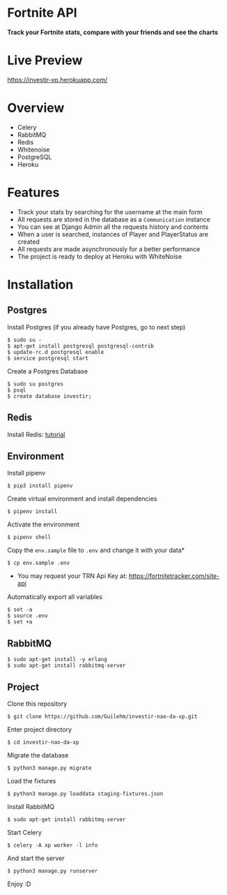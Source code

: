 # Fortnite API


**Track your Fortnite stats, compare with your friends and see the charts**


# Live Preview
https://investir-xp.herokuapp.com/


# Overview

* Celery
* RabbitMQ
* Redis
* Whitenoise
* PostgreSQL
* Heroku


# Features
* Track your stats by searching for the username at the main form
* All requests are stored in the database as a `Communication` instance
* You can see at Django Admin all the requests history and contents
* When a user is searched, instances of Player and PlayerStatus are created
* All requests are made asynchronously for a better performance
* The project is ready to deploy at Heroku with WhiteNoise


# Installation

Postgres
--------

Install Postgres (if you already have Postgres, go to next step)

    $ sudo su -
    $ apt-get install postgresql postgresql-contrib
    $ update-rc.d postgresql enable
    $ service postgresql start
    

Create a Postgres Database

    $ sudo su postgres
    $ psql
    $ create database investir;
    

Redis
-----
Install Redis: [tutorial](https://www.digitalocean.com/community/tutorials/how-to-install-and-secure-redis-on-ubuntu-18-04)



Environment
--------

Install pipenv

    $ pip3 install pipenv
    
Create virtual environment and install dependencies

    $ pipenv install

Activate the environment

    $ pipenv shell
    
Copy the `env.sample` file to `.env` and change it with your data*

    $ cp env.sample .env

* You may request your TRN Api Key at: https://fortnitetracker.com/site-api

Automatically export all variables

    $ set -a
    $ source .env
    $ set +a

RabbitMQ
--------

    $ sudo apt-get install -y erlang
    $ sudo apt-get install rabbitmq-server


Project
-------
    
Clone this repository


    $ git clone https://github.com/Guilehm/investir-nao-da-xp.git
    

Enter project directory

    $ cd investir-nao-da-xp
    

Migrate the database

    $ python3 manage.py migrate

Load the fixtures

    $ python3 manage.py loaddata staging-fixtures.json

Install RabbitMQ

    $ sudo apt-get install rabbitmq-server
    
Start Celery

    $ celery -A xp worker -l info


    
And start the server

    $ python3 manage.py runserver

Enjoy :D
